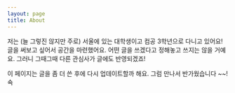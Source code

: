 ```yaml
---
layout: page
title: About
---
```




저는 (늘 그렇진 않지만 주로) 서울에 있는 대학생이고 컴공 3학년으로 다니고 있어요!
글을 써보고 싶어서 공간을 마련했어요.
어떤 글을 쓰겠다고 정해놓고 쓰지는 않을 거예요.
그러니 그때그때 다른 관심사가 글에도 반영되겠죠!

이 페이지는 글을 좀 더 쓴 후에 다시 업데이트할까 해요.
그럼 만나서 반가웠습니다 ~~! 쇽
